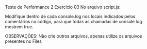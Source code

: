 Teste de Performance 2
Exercício 03
No arquivo script.js:

Modifique dentro de cada console.log nos locais indicados pelos comentários no código, para que todas as chamadas de console.log mostrem true.

OBSERVAÇÕES:
Não crie outros arquivos, apenas utilize os arquivos presentes no Files
